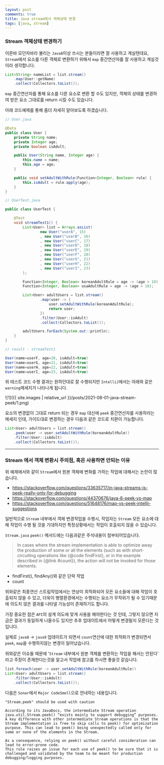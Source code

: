```yaml
---
layout: post
comments: true
title: Java stream에서 객체상태 변경
tags: [java, stream]
---
```


### Stream 객체상태 변경하기 

이른바 모던자바라 불리는 `Java8`이상 쓰시는 분들이라면 잘 사용하고 계실텐데요,  `Stream`에서 요소를 다른 객체로 변환하기 위해서 `map` 중간연산자를 잘 사용하고 계실것이라 생각합니다.

```java
List<String> nameList = list.stream()
    .map(User::getName)
    .collect(Collectors.toList());
```

`map` 중간연산자를 통해 요소를 다른 요소로 변환 할 수도 있지만, 객체의 상태를 변경하여 받은 요소 그대로를 return 시킬 수도 있습니다.

아래 코드예제를 통해 좀더 자세히 알아보도록 하겠습니다.

```java
// User.java

@Data
public class User {
    private String name;
    private Integer age;
    private boolean isAdult;

    public User(String name, Integer age) {
        this.name = name;
        this.age = age;
    }

    public void setAdultWithRule(Function<Integer, Boolean> rule) {
        this.isAdult = rule.apply(age);
    }
}
```

```java
// UserTest.java

public class UserTest {

    @Test
    void streamTest1() {
        List<User> list = Arrays.asList(
                new User("userA", 15)
                , new User("userB", 16)
                , new User("userC", 17)
                , new User("userD", 18)
                , new User("userE", 19)
                , new User("userF", 20)
                , new User("userG", 21)
                , new User("userH", 22)
                , new User("userI", 23)
        );

        Function<Integer, Boolean> koreanAdultRule = age -> (age > 19);
        Function<Integer, Boolean> usaAdultRule = age -> (age > 18);

        List<User> adultUsers = list.stream()
                .map(user -> {
                    user.setAdultWithRule(koreanAdultRule);
                    return user;
                })
                .filter(User::isAdult)
                .collect(Collectors.toList());

        adultUsers.forEach(System.out::println);
    }
}
```

```java
// result - streamTest1

User(name=userF, age=20, isAdult=true)
User(name=userG, age=21, isAdult=true)
User(name=userH, age=22, isAdult=true)
User(name=userI, age=23, isAdult=true)
```

위 테스트 코드 수행 결과는 원하던대로 잘 수행되지만 `IntelliJ`에서는 아래와 같은 `warning`메세지가 나타나게 됩니다.

![1]({{ site.images | relative_url }}/posts/2021-08-01-java-stream-peek/1.png)   

요소의 변경없이 그대로 return 되는 경우 `map` 대신에 `peek` 중간연산자를 사용하라는 메세지 인데, 가이드대로 변경하는 경우 다음과 같은 코드로 치환이 가능합니다.

```java
List<User> adultUsers = list.stream()
    .peek(user -> user.setAdultWithRule(koreanAdultRule))
    .filter(User::isAdult)
    .collect(Collectors.toList());
```

---

### Stream 에서 객체 변환시 주의점, 혹은 사용하면 안되는 이유

위 예제에서와 같이 `Stream`에서 원본 객체에 변화를 가하는 작업에 대해서는 논란이 많습니다.  

- https://stackoverflow.com/questions/33635717/in-java-streams-is-peek-really-only-for-debugging
- https://stackoverflow.com/questions/44370676/java-8-peek-vs-map
- https://stackoverflow.com/questions/51648176/map-vs-peek-intellij-suggestions

일반적으로 `Stream` 내부에서 객체 변경작업을 수행시, 작업자는 `Stream` 모든 요소에 대해 작업이 수행 될 것을 기대하지만 특정상황에서는 작업이 호출되지 않을 수 있습니다.

`Stream.java` `peek()` 메서드에는 다음과같은 주석내용이 첨부되어있습니다.

> In cases where the stream implementation is able to optimize away the production of some or all the elements (such as with short-circuiting operations like {@code findFirst}, or in the example described in {@link #count}), the action will not be invoked for those elements.


- findFirst(), findAny()와 같은 단락 작업
- count

위와같은 최종연산 스트림작업에서는 연상이 최적화되어 모든 요소들에 대해 작업이 호출되지 않을 수 있고, 더욱이 병렬환경에서는 수행되는 요소가 무작위가 될 수 있기때문에 의도치 않은 결과를 나타낼 가능성이 존재하기도 합니다.

가장 중요한 점은 `API`의 설계 의도에 맞게 사용을 해야한다는 것 인데, 그렇지 않으면 지금은 결과가 동일하게 나올수도 있지만 추후 업데이트에서 어떻게 변경될지 모른다는 것 입니다.  

실제로 `java8` -> `java9` 업데이트가 되면서 `count`연산에 대한 최적화가 변경되면서 `peek`, `map`을 수행하지않는 변경이 일어났습니다.

위와같은 이슈들 때문에 '`Stream` 내부에서 원본 객체를 변환하는 작업을 해서는 안된다' 라고 주장이 존재한다는것을 알고서 작업에 참고를 하시면 좋을것 같습니다.

```java
list.foreach(user -> user.setAdultWithRule(koreanAdultRule))
List<User> adultUsers = list.stream()
    .filter(User::isAdult)
    .collect(Collectors.toList());
```

다음은 `Sonar`에서 `Major CodeSmell`으로 안내하는 내용입니다.

```
"Stream.peek" should be used with caution

According to its JavaDocs, the intermediate Stream operation java.util.Stream.peek() “exists mainly to support debugging” purposes.
A key difference with other intermediate Stream operations is that the Stream implementation is free to skip calls to peek() for optimization purpose. This can lead to peek() being unexpectedly called only for some or none of the elements in the Stream.

As a consequence, relying on peek() without careful consideration can lead to error-prone code.
This rule raises an issue for each use of peek() to be sure that it is challenged and validated by the team to be meant for production debugging/logging purposes.
```